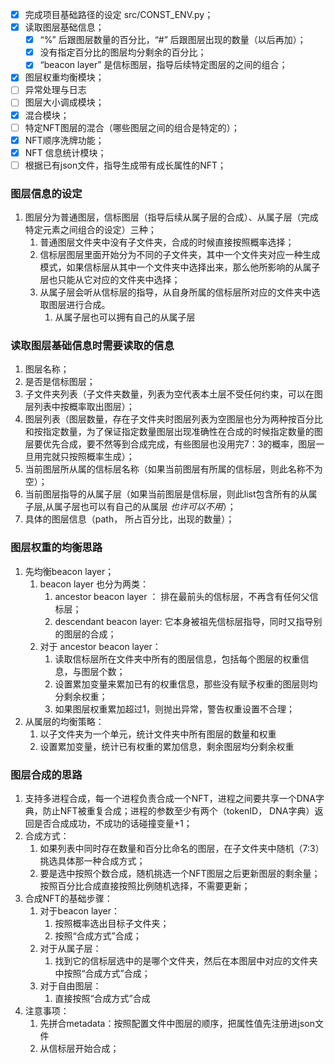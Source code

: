 - [x] 完成项目基础路径的设定 src/CONST_ENV.py；
- [x] 读取图层基础信息；
  - [x] “%” 后跟图层数量的百分比，“#” 后跟图层出现的数量（以后再加）；
  - [x]  没有指定百分比的图层均分剩余的百分比；
  - [x]  “beacon layer” 是信标图层，指导后续特定图层的之间的组合；

- [x] 图层权重均衡模块；
- [ ] 异常处理与日志
- [ ] 图层大小调成模块；
- [x] 混合模块；
- [ ] 特定NFT图层的混合（哪些图层之间的组合是特定的）；
- [x] NFT顺序洗牌功能；
- [x] NFT 信息统计模块；
- [ ] 根据已有json文件，指导生成带有成长属性的NFT；
  
### 图层信息的设定
1. 图层分为普通图层，信标图层（指导后续从属子层的合成）、从属子层（完成特定元素之间组合的设定）三种；
   1. 普通图层文件夹中没有子文件夹，合成的时候直接按照概率选择；
   2. 信标层图层里面开始分为不同的子文件夹，其中一个文件夹对应一种生成模式，如果信标层从其中一个文件夹中选择出来，那么他所影响的从属子层也只能从它对应的文件夹中选择；
   3. 从属子层会听从信标层的指导，从自身所属的信标层所对应的文件夹中选取图层进行合成。
      1. 从属子层也可以拥有自己的从属子层

### 读取图层基础信息时需要读取的信息
1. 图层名称；
2. 是否是信标图层；
3. 子文件夹列表（子文件夹数量，列表为空代表本土层不受任何约束，可以在图层列表中按概率取出图层）；
4. 图层列表（图层数量，存在子文件夹时图层列表为空图层也分为两种按百分比和按指定数量，为了保证指定数量图层出现准确性在合成的时候指定数量的图层要优先合成，要不然等到合成完成，有些图层也没用完7：3的概率，图层一旦用完就只按照概率生成）；
5. 当前图层所从属的信标层名称（如果当前图层有所属的信标层，则此名称不为空）；
6. 当前图层指导的从属子层（如果当前图层是信标层，则此list包含所有的从属子层,从属子层也可以有自己的从属层  *也许可以不用*）；
7. 具体的图层信息（path， 所占百分比，出现的数量）；

### 图层权重的均衡思路
1. 先均衡beacon layer；
   1. beacon layer 也分为两类：
      1. ancestor beacon layer ： 排在最前头的信标层，不再含有任何父信标层；
      2. descendant beacon layer: 它本身被祖先信标层指导，同时又指导别的图层的合成；
   2. 对于 ancestor beacon layer：
      1. 读取信标层所在文件夹中所有的图层信息，包括每个图层的权重信息，与图层个数；
      2. 设置累加变量来累加已有的权重信息，那些没有赋予权重的图层则均分剩余权重；
      3. 如果图层权重累加超过1，则抛出异常，警告权重设置不合理；
2. 从属层的均衡策略：
   1. 以子文件夹为一个单元，统计文件夹中所有图层的数量和权重
   2. 设置累加变量，统计已有权重的累加信息，剩余图层均分剩余权重


### 图层合成的思路
1. 支持多进程合成，每一个进程负责合成一个NFT，进程之间要共享一个DNA字典，防止NFT被重复合成；进程的参数至少有两个（tokenID， DNA字典）返回是否合成成功，不成功的话碰撞变量+1；
2. 合成方式：
   1. 如果列表中同时存在数量和百分比命名的图层，在子文件夹中随机（7:3）挑选具体那一种合成方式；
   2. 要是选中按照个数合成，随机挑选一个NFT图层之后更新图层的剩余量；按照百分比合成直接按照比例随机选择，不需要更新；
3. 合成NFT的基础步骤：
   1. 对于beacon layer：
      1. 按照概率选出目标子文件夹；
      2. 按照“合成方式”合成；
   2. 对于从属子层：
      1. 找到它的信标层选中的是哪个文件夹，然后在本图层中对应的文件夹中按照“合成方式”合成；
   3. 对于自由图层：
      1. 直接按照“合成方式”合成
4. 注意事项：
      1. 先拼合metadata：按照配置文件中图层的顺序，把属性值先注册进json文件
      2. 从信标层开始合成；